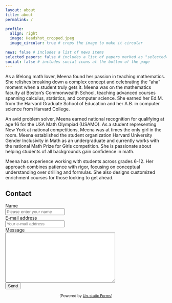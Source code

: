 ```yaml
---
layout: about
title: about
permalink: /

profile:
  align: right
  image: Headshot_cropped.jpeg
  image_circular: true # crops the image to make it circular

news: false # includes a list of news items
selected_papers: false # includes a list of papers marked as "selected={true}"
social: false # includes social icons at the bottom of the page
---
```


As a lifelong math lover, Meena found her passion in teaching mathematics. She relishes breaking down a complex concept and celebrating the “aha” moment when a student truly gets it. Meena was on the mathematics faculty at Boston’s Commonwealth School, teaching advanced courses spanning calculus, statistics, and computer science. She earned her Ed.M. from the Harvard Graduate School of Education and her A.B. in computer science from Harvard College. 

An avid problem solver, Meena earned national recognition for qualifying at age 16 for the USA Math Olympiad (USAMO). As a student representing New York at national competitions, Meena was at times the only girl in the room. Meena established the student organization Harvard University Gender Inclusivity in Math as an undergraduate and currently works with the national Math Prize for Girls competition. She is passionate about helping students of all backgrounds gain confidence in math.

Meena has experience working with students across grades 6-12.  Her approach combines patience with rigor, focusing on conceptual understanding over drilling and formulas. She also designs customized enrichment courses for those looking to get ahead.


## Contact


<html>
<head>
  <title>Contact me</title>
</head>

<body>
<form method="post" action="https://forms.un-static.com/forms/meenaboppana@gmail.com”>
  <div class="form-group row">
    <label for="name" class="col-4 col-form-label">Name</label>
    <div class="col-8">
      <div class="input-group">
        <div class="input-group-addon">
          <i class="fa fa-user"></i>
        </div>
        <input id="name" name="name" placeholder="Please enter your name" type="text" required="required" class="form-control">
      </div>
    </div>
  </div>
  <div class="form-group row">
    <label for="email" class="col-4 col-form-label">E-mail address</label>
    <div class="col-8">
      <div class="input-group">
        <div class="input-group-addon">
          <i class="fa fa-envelope"></i>
        </div>
        <input id="email" name="email" placeholder="Your e-mail address" type="text" required="required" class="form-control">
      </div>
    </div>
  </div>
  <div class="form-group row">
    <label for="message" class="col-4 col-form-label">Message</label>
    <div class="col-8">
      <textarea id="message" name="message" cols="40" rows="10" required="required" class="form-control"></textarea>
    </div>
  </div>
  <div class="form-group row">
    <div class="offset-4 col-8">
      <button name="submit" type="submit" class="btn btn-primary">Send</button>
    </div>
  </div>
</form>
<div align="center">
  <p><small>(Powered by <a rel="nofollow" href="Un-static Forms">Un-static Forms</a>)</small></p>
</div>
</body>
</html>

